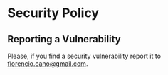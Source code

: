 # Security Policy

## Reporting a Vulnerability

Please, if you find a security vulnerability report it to florencio.cano@gmail.com.
